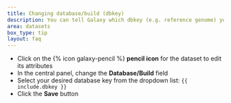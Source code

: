 ```yaml
---
title: Changing database/build (dbkey)
description: You can tell Galaxy which dbkey (e.g. reference genome) your dataset is associated with. This may be used by tools to automatically use the correct settings.
area: datasets
box_type: tip
layout: faq
---
```


- Click on the {% icon galaxy-pencil %} **pencil icon** for the dataset to edit its attributes
- In the central panel, change the **Database/Build** field
- Select your desired database key from the dropdown list: `{{ include.dbkey }}`
- Click the **Save** button
